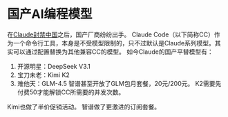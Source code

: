 # 国产AI编程模型

在[Claude封禁中国](https://www.anthropic.com/news/updating-restrictions-of-sales-to-unsupported-regions)之后，国产厂商纷纷出手。
Claude Code（以下简称CC）作为一个命令行工具，本身是不受模型限制的，只不过默认是Claude系列模型。其实可以通过配置替换为其他兼容CC的模型。
如今Claude的国产平替模型有：
1. 开源明星：DeepSeek V3.1
2. 宝刀未老：Kimi K2
3. 难他天：GLM-4.5
智谱甚至开放了GLM包月套餐，20元/200元。
K2需要先付费50才能解锁CC所需要的并发次数。

Kimi也做了半价促销活动。
智谱做了更激进的订阅套餐。